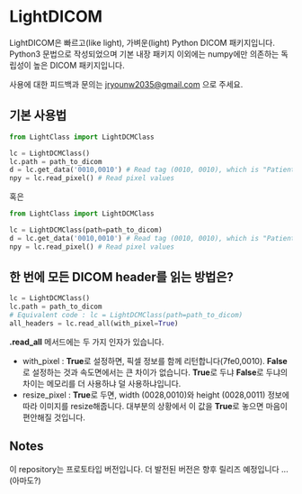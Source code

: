 # LightDICOM

LightDICOM은 빠르고(like light), 가벼운(light) Python DICOM 패키지입니다. Python3 문법으로 작성되었으며 기본 내장 패키지 이외에는 numpy에만 의존하는 독립성이 높은 DICOM 패키지입니다.

사용에 대한 피드백과 문의는 jryounw2035@gmail.com 으로 주세요.

## 기본 사용법

```python
from LightClass import LightDCMClass

lc = LightDCMClass()
lc.path = path_to_dicom
d = lc.get_data('0010,0010') # Read tag (0010, 0010), which is "Patient's Name"
npy = lc.read_pixel() # Read pixel values
```

혹은

```python
from LightClass import LightDCMClass

lc = LightDCMClass(path=path_to_dicom)
d = lc.get_data('0010,0010') # Read tag (0010, 0010), which is "Patient's Name"
npy = lc.read_pixel() # Read pixel values
```

## 한 번에 모든 DICOM header를 읽는 방법은?

```python
lc = LightDCMClass()
lc.path = path_to_dicom 
# Equivalent code : lc = LightDCMClass(path=path_to_dicom)
all_headers = lc.read_all(with_pixel=True)
```

**.read_all** 메서드에는 두 가지 인자가 있습니다.
- with_pixel : **True**로 설정하면, 픽셀 정보를 함께 리턴합니다(7fe0,0010). **False**로 설정하는 것과 속도면에서는 큰 차이가 없습니다. **True**로 두냐 **False**로 두냐의 차이는 메모리를 더 사용하냐 덜 사용하냐입니다.
- resize_pixel : **True**로 두면, width (0028,0010)와 height (0028,0011) 정보에 따라 이미지를 resize해줍니다. 대부분의 상황에서 이 값을 **True**로 놓으면 마음이 편안해질 것입니다.


## Notes

이 repository는 프로토타입 버전입니다. 더 발전된 버전은 향후 릴리즈 예정입니다 ... (아마도?)

